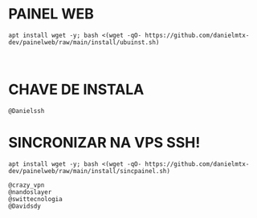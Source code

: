 # PAINEL WEB

```
apt install wget -y; bash <(wget -qO- https://github.com/danielmtx-dev/painelweb/raw/main/install/ubuinst.sh)
```
</br>

# CHAVE DE INSTALA
```
@Danielssh
```

# SINCRONIZAR NA VPS SSH!
```
apt install wget -y; bash <(wget -qO- https://github.com/danielmtx-dev/painelweb/raw/main/install/sincpainel.sh)
```

```
@crazy_vpn
@nandoslayer
@swittecnologia
@Davidsdy
```
